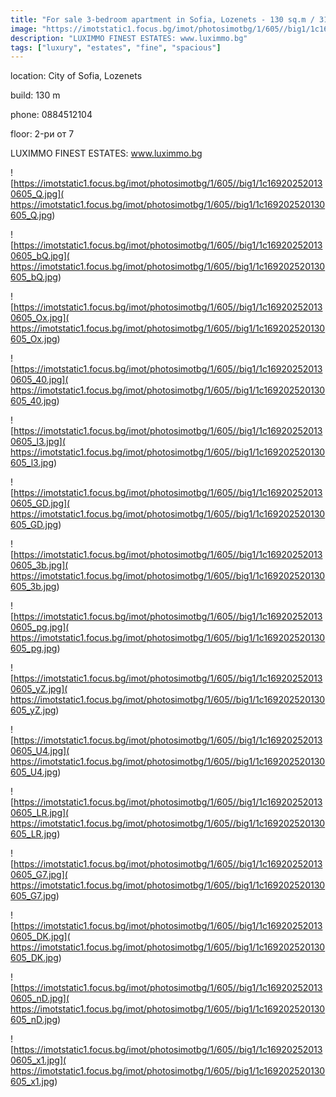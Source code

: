 ```yaml
---
title: "For sale 3-bedroom apartment in Sofia, Lozenets - 130 sq.m / 315000 EUR :: imot.bg Ad"
image: "https://imotstatic1.focus.bg/imot/photosimotbg/1/605//big1/1c169202520130605_GT.jpg"
description: "LUXIMMO FINEST ESTATES: www.luximmo.bg"
tags: ["luxury", "estates", "fine", "spacious"]
---
```


location: City of Sofia, Lozenets

build: 130 m

phone: 0884512104

floor: 2-ри от 7

LUXIMMO FINEST ESTATES: www.luximmo.bg


![https://imotstatic1.focus.bg/imot/photosimotbg/1/605//big1/1c169202520130605_Q.jpg]( https://imotstatic1.focus.bg/imot/photosimotbg/1/605//big1/1c169202520130605_Q.jpg)


![https://imotstatic1.focus.bg/imot/photosimotbg/1/605//big1/1c169202520130605_bQ.jpg]( https://imotstatic1.focus.bg/imot/photosimotbg/1/605//big1/1c169202520130605_bQ.jpg)


![https://imotstatic1.focus.bg/imot/photosimotbg/1/605//big1/1c169202520130605_Ox.jpg]( https://imotstatic1.focus.bg/imot/photosimotbg/1/605//big1/1c169202520130605_Ox.jpg)


![https://imotstatic1.focus.bg/imot/photosimotbg/1/605//big1/1c169202520130605_40.jpg]( https://imotstatic1.focus.bg/imot/photosimotbg/1/605//big1/1c169202520130605_40.jpg)


![https://imotstatic1.focus.bg/imot/photosimotbg/1/605//big1/1c169202520130605_l3.jpg]( https://imotstatic1.focus.bg/imot/photosimotbg/1/605//big1/1c169202520130605_l3.jpg)


![https://imotstatic1.focus.bg/imot/photosimotbg/1/605//big1/1c169202520130605_GD.jpg]( https://imotstatic1.focus.bg/imot/photosimotbg/1/605//big1/1c169202520130605_GD.jpg)


![https://imotstatic1.focus.bg/imot/photosimotbg/1/605//big1/1c169202520130605_3b.jpg]( https://imotstatic1.focus.bg/imot/photosimotbg/1/605//big1/1c169202520130605_3b.jpg)


![https://imotstatic1.focus.bg/imot/photosimotbg/1/605//big1/1c169202520130605_pg.jpg]( https://imotstatic1.focus.bg/imot/photosimotbg/1/605//big1/1c169202520130605_pg.jpg)


![https://imotstatic1.focus.bg/imot/photosimotbg/1/605//big1/1c169202520130605_yZ.jpg]( https://imotstatic1.focus.bg/imot/photosimotbg/1/605//big1/1c169202520130605_yZ.jpg)


![https://imotstatic1.focus.bg/imot/photosimotbg/1/605//big1/1c169202520130605_U4.jpg]( https://imotstatic1.focus.bg/imot/photosimotbg/1/605//big1/1c169202520130605_U4.jpg)


![https://imotstatic1.focus.bg/imot/photosimotbg/1/605//big1/1c169202520130605_LR.jpg]( https://imotstatic1.focus.bg/imot/photosimotbg/1/605//big1/1c169202520130605_LR.jpg)


![https://imotstatic1.focus.bg/imot/photosimotbg/1/605//big1/1c169202520130605_G7.jpg]( https://imotstatic1.focus.bg/imot/photosimotbg/1/605//big1/1c169202520130605_G7.jpg)


![https://imotstatic1.focus.bg/imot/photosimotbg/1/605//big1/1c169202520130605_DK.jpg]( https://imotstatic1.focus.bg/imot/photosimotbg/1/605//big1/1c169202520130605_DK.jpg)


![https://imotstatic1.focus.bg/imot/photosimotbg/1/605//big1/1c169202520130605_nD.jpg]( https://imotstatic1.focus.bg/imot/photosimotbg/1/605//big1/1c169202520130605_nD.jpg)


![https://imotstatic1.focus.bg/imot/photosimotbg/1/605//big1/1c169202520130605_x1.jpg]( https://imotstatic1.focus.bg/imot/photosimotbg/1/605//big1/1c169202520130605_x1.jpg)


